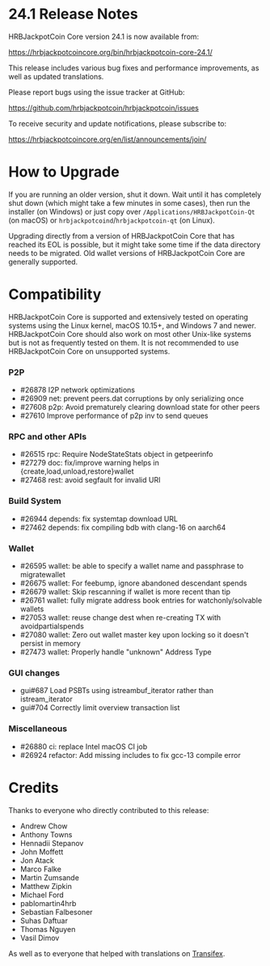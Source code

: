 24.1 Release Notes
==================

HRBJackpotCoin Core version 24.1 is now available from:

  <https://hrbjackpotcoincore.org/bin/hrbjackpotcoin-core-24.1/>

This release includes various bug fixes and performance
improvements, as well as updated translations.

Please report bugs using the issue tracker at GitHub:

  <https://github.com/hrbjackpotcoin/hrbjackpotcoin/issues>

To receive security and update notifications, please subscribe to:

  <https://hrbjackpotcoincore.org/en/list/announcements/join/>

How to Upgrade
==============

If you are running an older version, shut it down. Wait until it has completely
shut down (which might take a few minutes in some cases), then run the
installer (on Windows) or just copy over `/Applications/HRBJackpotCoin-Qt` (on macOS)
or `hrbjackpotcoind`/`hrbjackpotcoin-qt` (on Linux).

Upgrading directly from a version of HRBJackpotCoin Core that has reached its EOL is
possible, but it might take some time if the data directory needs to be migrated. Old
wallet versions of HRBJackpotCoin Core are generally supported.

Compatibility
==============

HRBJackpotCoin Core is supported and extensively tested on operating systems
using the Linux kernel, macOS 10.15+, and Windows 7 and newer.  HRBJackpotCoin
Core should also work on most other Unix-like systems but is not as
frequently tested on them.  It is not recommended to use HRBJackpotCoin Core on
unsupported systems.

### P2P

- #26878 I2P network optimizations
- #26909 net: prevent peers.dat corruptions by only serializing once
- #27608 p2p: Avoid prematurely clearing download state for other peers
- #27610 Improve performance of p2p inv to send queues

### RPC and other APIs

- #26515 rpc: Require NodeStateStats object in getpeerinfo
- #27279 doc: fix/improve warning helps in {create,load,unload,restore}wallet
- #27468 rest: avoid segfault for invalid URI

### Build System

- #26944 depends: fix systemtap download URL
- #27462 depends: fix compiling bdb with clang-16 on aarch64

### Wallet

- #26595 wallet: be able to specify a wallet name and passphrase to migratewallet
- #26675 wallet: For feebump, ignore abandoned descendant spends
- #26679 wallet: Skip rescanning if wallet is more recent than tip
- #26761 wallet: fully migrate address book entries for watchonly/solvable wallets
- #27053 wallet: reuse change dest when re-creating TX with avoidpartialspends
- #27080 wallet: Zero out wallet master key upon locking so it doesn't persist in memory
- #27473 wallet: Properly handle "unknown" Address Type

### GUI changes

- gui#687 Load PSBTs using istreambuf_iterator rather than istream_iterator
- gui#704 Correctly limit overview transaction list

### Miscellaneous

- #26880 ci: replace Intel macOS CI job
- #26924 refactor: Add missing includes to fix gcc-13 compile error

Credits
=======

Thanks to everyone who directly contributed to this release:

- Andrew Chow
- Anthony Towns
- Hennadii Stepanov
- John Moffett
- Jon Atack
- Marco Falke
- Martin Zumsande
- Matthew Zipkin
- Michael Ford
- pablomartin4hrb
- Sebastian Falbesoner
- Suhas Daftuar
- Thomas Nguyen
- Vasil Dimov

As well as to everyone that helped with translations on
[Transifex](https://www.transifex.com/hrbjackpotcoin/hrbjackpotcoin/).